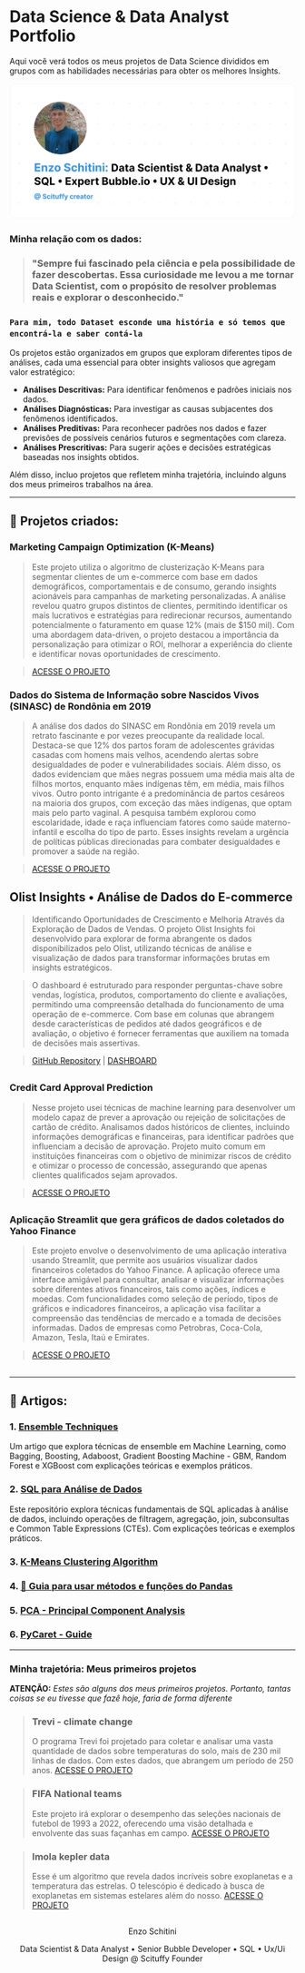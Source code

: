 # Data Science & Data Analyst Portfolio
Aqui você verá todos os meus projetos de Data Science divididos em grupos com as habilidades necessárias para obter os melhores Insights.

<img src="https://raw.githubusercontent.com/enzoschitini/enzoschitini/refs/heads/main/img/Copertina.png" alt="capa">

### **Minha relação com os dados:**

> ### "Sempre fui fascinado pela ciência e pela possibilidade de fazer descobertas. Essa curiosidade me levou a me tornar Data Scientist, com o propósito de resolver problemas reais e explorar o desconhecido."

### `Para mim, todo Dataset esconde uma história e só temos que encontrá-la e saber contá-la`

Os projetos estão organizados em grupos que exploram diferentes tipos de análises, cada uma essencial para obter insights valiosos que agregam valor estratégico:

- **Análises Descritivas:** Para identificar fenômenos e padrões iniciais nos dados.
- **Análises Diagnósticas:** Para investigar as causas subjacentes dos fenômenos identificados.
- **Análises Preditivas:** Para reconhecer padrões nos dados e fazer previsões de possíveis cenários futuros e segmentações com clareza.
- **Análises Prescritivas:** Para sugerir ações e decisões estratégicas baseadas nos insights obtidos.

Além disso, incluo projetos que refletem minha trajetória, incluindo alguns dos meus primeiros trabalhos na área.

---

## 📁 Projetos criados:

### Marketing Campaign Optimization (K-Means)
> Este projeto utiliza o algoritmo de clusterização K-Means para segmentar clientes de um e-commerce com base em dados demográficos, comportamentais e de consumo, gerando insights acionáveis para campanhas de marketing personalizadas. A análise revelou quatro grupos distintos de clientes, permitindo identificar os mais lucrativos e estratégias para redirecionar recursos, aumentando potencialmente o faturamento em quase 12% (mais de $150 mil). 
> Com uma abordagem data-driven, o projeto destacou a importância da personalização para otimizar o ROI, melhorar a experiência do cliente e identificar novas oportunidades de crescimento.

> [ACESSE O PROJETO](https://github.com/enzoschitini/Data-Science-Portfolio/tree/Marketing-Campaign-Optimization)

### Dados do Sistema de Informação sobre Nascidos Vivos (SINASC) de Rondônia em 2019
> A análise dos dados do SINASC em Rondônia em 2019 revela um retrato fascinante e por vezes preocupante da realidade local. Destaca-se que 12% dos partos foram de adolescentes grávidas casadas com homens mais velhos, acendendo alertas sobre desigualdades de poder e vulnerabilidades sociais. Além disso, os dados evidenciam que mães negras possuem uma média mais alta de filhos mortos, enquanto mães indígenas têm, em média, mais filhos vivos. Outro ponto intrigante é a predominância de partos cesáreos na maioria dos grupos, com exceção das mães indígenas, que optam mais pelo parto vaginal. A pesquisa também explorou como escolaridade, idade e raça influenciam fatores como saúde materno-infantil e escolha do tipo de parto. Esses insights revelam a urgência de políticas públicas direcionadas para combater desigualdades e promover a saúde na região.

> [ACESSE O PROJETO](https://github.com/enzoschitini/Data-Science-Portfolio/tree/Sinasc)
##

## Olist Insights • Análise de Dados do E-commerce
> Identificando Oportunidades de Crescimento e Melhoria Através da Exploração de Dados de Vendas. O projeto Olist Insights foi desenvolvido para explorar de forma abrangente os dados disponibilizados pelo Olist, utilizando técnicas de análise e visualização de dados para transformar informações brutas em insights estratégicos. 

> O dashboard é estruturado para responder perguntas-chave sobre vendas, logística, produtos, comportamento do cliente e avaliações, permitindo uma compreensão detalhada do funcionamento de uma operação de e-commerce.  Com base em colunas que abrangem desde características de pedidos até dados geográficos e de avaliação, o objetivo é fornecer ferramentas que auxiliem na tomada de decisões mais assertivas.

> [GitHub Repository](https://github.com/enzoschitini/Olist) | [DASHBOARD](https://olist-insights.streamlit.app/)
##

### Credit Card Approval Prediction
> Nesse projeto usei técnicas de machine learning para desenvolver um modelo capaz de prever a aprovação ou rejeição de solicitações de cartão de crédito. Analisamos dados históricos de clientes, incluindo informações demográficas e financeiras, para identificar padrões que influenciam a decisão de aprovação. Projeto muito comum em instituições financeiras com o objetivo de minimizar riscos de crédito e otimizar o processo de concessão, assegurando que apenas clientes qualificados sejam aprovados.

> [ACESSE O PROJETO](https://github.com/enzoschitini/Data-Science-Portfolio/tree/Credit-Card-Approval-Prediction)
##

### Aplicação Streamlit que gera gráficos de dados coletados do Yahoo Finance
> Este projeto envolve o desenvolvimento de uma aplicação interativa usando Streamlit, que permite aos usuários visualizar dados financeiros coletados do Yahoo Finance. A aplicação oferece uma interface amigável para consultar, analisar e visualizar informações sobre diferentes ativos financeiros, tais como ações, índices e moedas. Com funcionalidades como seleção de período, tipos de gráficos e indicadores financeiros, a aplicação visa facilitar a compreensão das tendências de mercado e a tomada de decisões informadas. Dados de empresas como Petrobras, Coca-Cola, Amazon, Tesla, Itaú e Emirates.

> [ACESSE O PROJETO](https://github.com/enzoschitini/Data-Science-Portfolio/tree/Financial-shares-of-large-companies)
##

---






## 📝 Artigos:


### 1. [Ensemble Techniques](https://github.com/enzoschitini/machine-learning/tree/Ensemble-Techniques)
Um artigo que explora técnicas de ensemble em Machine Learning, como Bagging, Boosting, Adaboost, Gradient Boosting Machine - GBM, Random Forest e XGBoost com explicações teóricas e exemplos práticos. 

### 2. [SQL para Análise de Dados](https://www.kaggle.com/code/enzoschitini/sql-para-an-lise-de-dados)
Este repositório explora técnicas fundamentais de SQL aplicadas à análise de dados, incluindo operações de filtragem, agregação, join, subconsultas e Common Table Expressions (CTEs). Com explicações teóricas e exemplos práticos.

### 3. [K-Means Clustering Algorithm](https://www.kaggle.com/code/enzoschitini/k-means-clustering-algorithm)

### 4. [🐼 Guia para usar métodos e funções do Pandas](https://www.kaggle.com/code/enzoschitini/guide-to-using-pandas-methods-and-functions)

### 5. [PCA - Principal Component Analysis](https://www.kaggle.com/code/enzoschitini/pca-principal-component-analysis)

### 6. [PyCaret - Guide](https://www.kaggle.com/code/enzoschitini/pycaret-guide)

---

### Minha trajetória: Meus primeiros projetos
**ATENÇÃO:** *Estes são alguns dos meus primeiros projetos. Portanto, tantas coisas se eu tivesse que fazê hoje, faria de forma diferente*
###  

> ### Trevi - climate change
> O programa Trevi foi projetado para coletar e analisar uma vasta quantidade de dados sobre temperaturas do solo, mais de 230 mil linhas de dados. Com estes dados, que abrangem um período de 250 anos.
> [ACESSE O PROJETO](https://github.com/enzoschitini/Data-Science-Portfolio/tree/Minha-trajet%C3%B3ria/Climate%20Change)

> ### FIFA National teams
> Este projeto irá explorar o desempenho das seleções nacionais de futebol de 1993 a 2022, oferecendo uma visão detalhada e envolvente das suas façanhas em campo.
> [ACESSE O PROJETO](https://github.com/enzoschitini/Data-Science-Portfolio/tree/Minha-trajet%C3%B3ria/Spogliatoi)

> ### Imola kepler data
> Esse é um algoritmo que revela dados incríveis sobre exoplanetas e a temperatura das estrelas. O telescópio é dedicado à busca de exoplanetas em sistemas estelares além do nosso.
> [ACESSE O PROJETO](https://github.com/enzoschitini/Data-Science-Portfolio/tree/Minha-trajet%C3%B3ria/Imola)

##

<p align="center">
  Enzo Schitini
</p>

<p align="center">
  Data Scientist & Data Analyst • Senior Bubble Developer • SQL • Ux/Ui Design @ Scituffy Founder
</p>
